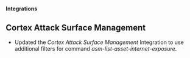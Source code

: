 #### Integrations

## Cortex Attack Surface Management

- Updated the *Cortex Attack Surface Management* Integration to use additional filters for command *asm-list-asset-internet-exposure*.
